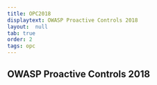 ```yaml
---
title: OPC2018
displaytext: OWASP Proactive Controls 2018
layout:  null
tab: true
order: 2
tags: opc
---
```


## OWASP Proactive Controls 2018


